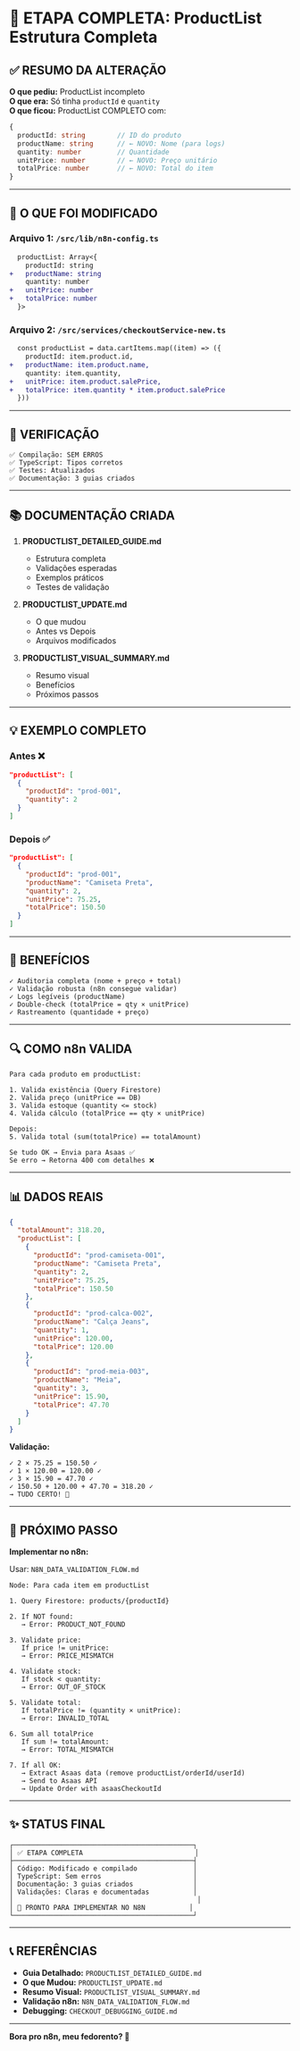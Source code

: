 # 🎉 ETAPA COMPLETA: ProductList Estrutura Completa

## ✅ RESUMO DA ALTERAÇÃO

**O que pediu:** ProductList incompleto  
**O que era:** Só tinha `productId` e `quantity`  
**O que ficou:** ProductList COMPLETO com:

```typescript
{
  productId: string        // ID do produto
  productName: string      // ← NOVO: Nome (para logs)
  quantity: number         // Quantidade
  unitPrice: number        // ← NOVO: Preço unitário
  totalPrice: number       // ← NOVO: Total do item
}
```

---

## 📝 O QUE FOI MODIFICADO

### Arquivo 1: `/src/lib/n8n-config.ts`
```diff
  productList: Array<{
    productId: string
+   productName: string
    quantity: number
+   unitPrice: number
+   totalPrice: number
  }>
```

### Arquivo 2: `/src/services/checkoutService-new.ts`
```diff
  const productList = data.cartItems.map((item) => ({
    productId: item.product.id,
+   productName: item.product.name,
    quantity: item.quantity,
+   unitPrice: item.product.salePrice,
+   totalPrice: item.quantity * item.product.salePrice
  }))
```

---

## 🧪 VERIFICAÇÃO

```
✅ Compilação: SEM ERROS
✅ TypeScript: Tipos corretos
✅ Testes: Atualizados
✅ Documentação: 3 guias criados
```

---

## 📚 DOCUMENTAÇÃO CRIADA

1. **PRODUCTLIST_DETAILED_GUIDE.md**
   - Estrutura completa
   - Validações esperadas
   - Exemplos práticos
   - Testes de validação

2. **PRODUCTLIST_UPDATE.md**
   - O que mudou
   - Antes vs Depois
   - Arquivos modificados

3. **PRODUCTLIST_VISUAL_SUMMARY.md**
   - Resumo visual
   - Benefícios
   - Próximos passos

---

## 💡 EXEMPLO COMPLETO

### Antes ❌
```json
"productList": [
  {
    "productId": "prod-001",
    "quantity": 2
  }
]
```

### Depois ✅
```json
"productList": [
  {
    "productId": "prod-001",
    "productName": "Camiseta Preta",
    "quantity": 2,
    "unitPrice": 75.25,
    "totalPrice": 150.50
  }
]
```

---

## 🎯 BENEFÍCIOS

```
✓ Auditoria completa (nome + preço + total)
✓ Validação robusta (n8n consegue validar)
✓ Logs legíveis (productName)
✓ Double-check (totalPrice = qty × unitPrice)
✓ Rastreamento (quantidade + preço)
```

---

## 🔍 COMO n8n VALIDA

```
Para cada produto em productList:

1. Valida existência (Query Firestore)
2. Valida preço (unitPrice == DB)
3. Valida estoque (quantity <= stock)
4. Valida cálculo (totalPrice == qty × unitPrice)

Depois:
5. Valida total (sum(totalPrice) == totalAmount)

Se tudo OK → Envia para Asaas ✅
Se erro → Retorna 400 com detalhes ❌
```

---

## 📊 DADOS REAIS

```json
{
  "totalAmount": 318.20,
  "productList": [
    {
      "productId": "prod-camiseta-001",
      "productName": "Camiseta Preta",
      "quantity": 2,
      "unitPrice": 75.25,
      "totalPrice": 150.50
    },
    {
      "productId": "prod-calca-002",
      "productName": "Calça Jeans",
      "quantity": 1,
      "unitPrice": 120.00,
      "totalPrice": 120.00
    },
    {
      "productId": "prod-meia-003",
      "productName": "Meia",
      "quantity": 3,
      "unitPrice": 15.90,
      "totalPrice": 47.70
    }
  ]
}
```

**Validação:**
```
✓ 2 × 75.25 = 150.50 ✓
✓ 1 × 120.00 = 120.00 ✓
✓ 3 × 15.90 = 47.70 ✓
✓ 150.50 + 120.00 + 47.70 = 318.20 ✓
→ TUDO CERTO! 🚀
```

---

## 🚀 PRÓXIMO PASSO

**Implementar no n8n:**

Usar: `N8N_DATA_VALIDATION_FLOW.md`

```
Node: Para cada item em productList

1. Query Firestore: products/{productId}
   
2. If NOT found:
   → Error: PRODUCT_NOT_FOUND
   
3. Validate price:
   If price != unitPrice:
   → Error: PRICE_MISMATCH
   
4. Validate stock:
   If stock < quantity:
   → Error: OUT_OF_STOCK
   
5. Validate total:
   If totalPrice != (quantity × unitPrice):
   → Error: INVALID_TOTAL

6. Sum all totalPrice
   If sum != totalAmount:
   → Error: TOTAL_MISMATCH
   
7. If all OK:
   → Extract Asaas data (remove productList/orderId/userId)
   → Send to Asaas API
   → Update Order with asaasCheckoutId
```

---

## ✨ STATUS FINAL

```
┌─────────────────────────────────────────────┐
│ ✅ ETAPA COMPLETA                            │
├─────────────────────────────────────────────┤
│ Código: Modificado e compilado              │
│ TypeScript: Sem erros                       │
│ Documentação: 3 guias criados               │
│ Validações: Claras e documentadas           │
│                                              │
│ 🚀 PRONTO PARA IMPLEMENTAR NO N8N           │
└─────────────────────────────────────────────┘
```

---

## 📞 REFERÊNCIAS

- **Guia Detalhado:** `PRODUCTLIST_DETAILED_GUIDE.md`
- **O que Mudou:** `PRODUCTLIST_UPDATE.md`
- **Resumo Visual:** `PRODUCTLIST_VISUAL_SUMMARY.md`
- **Validação n8n:** `N8N_DATA_VALIDATION_FLOW.md`
- **Debugging:** `CHECKOUT_DEBUGGING_GUIDE.md`

---

**Bora pro n8n, meu fedorento? 🚀**
